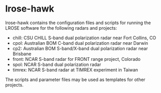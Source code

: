 # lrose-hawk

lrose-hawk contains the configuration files and scripts for running the LROSE software for the following radars and projects:

  * chill: CSU CHILL S-band dual polarization radar near Fort Collins, CO
  * cpol: Australian BOM C-band dual polarization radar near Darwin
  * cp2: Australian BOM S-band/X-band dual polarization radar near Brisbane
  * front: NCAR S-band radar for FRONT range project, Colorado
  * spol: NCAR S-band dual polarization radar
  * timrex: NCAR S-band radar at TIMREX experiment in Taiwan

The scripts and parameter files may be used as templates for other projects.

